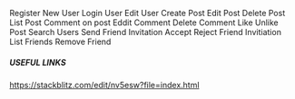 Register New User
Login User
Edit User
Create Post
Edit Post
Delete Post
List Post
Comment on post
Eddit Comment
Delete Comment
Like Unlike Post
Search Users
Send Friend Invitation
Accept Reject Friend Invitiation
List Friends
Remove Friend

##### USEFUL LINKS

https://stackblitz.com/edit/nv5esw?file=index.html
